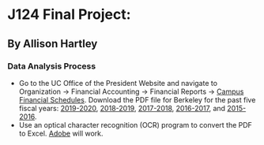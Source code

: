 # J124 Final Project: 
## By Allison Hartley

### Data Analysis Process
* Go to the UC Office of the President Website and navigate to Organization -> Financial Accounting -> Financial Reports -> [Campus Financial Schedules](https://www.ucop.edu/financial-accounting/financial-reports/campus-financial-schedules/index.html). Download the PDF file for Berkeley for the past five fiscal years: [2019-2020](https://www.ucop.edu/financial-accounting/financial-reports/campus-financial-schedules/19-20/berkeley.pdf), [2018-2019](https://www.ucop.edu/financial-accounting/financial-reports/campus-financial-schedules/18-19/berkeley.pdf), [2017-2018](https://www.ucop.edu/financial-accounting/financial-reports/campus-financial-schedules/17-18/berkeley-consolidated.pdf), [2016-2017](https://www.ucop.edu/financial-accounting/financial-reports/campus-financial-schedules/16-17/berkeley-consolidated.pdf), and [2015-2016](https://www.ucop.edu/financial-accounting/financial-reports/campus-financial-schedules/15-16/berkeley-consolidated.pdf).
* Use an optical character recognition (OCR) program to convert the PDF to Excel. [Adobe](https://www.adobe.com/acrobat/online/pdf-to-excel.html) will work.
